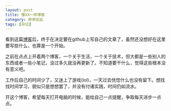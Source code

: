 ```yaml
---
layout: post
title: 像XX一样博客
category: 原来如此
tags: [杂记]
---
```


看到这篇[博客](http://tom.preston-werner.com/2008/11/17/blogging-like-a-hacker.html)后，终于在决定要在github上写自己的文章了，虽然还没想好在这里要写些什么，也算是一个开始。

之前在点点上开着两个博客，一个关于生活，一个关于技术，但大都是一些别人的东西或者一些小笔记，没过多久就没再更新了。不知道要干什么，觉得这些根本没有意义吧。

工作后自己的时间少了，又迷上了游戏(lol)，一天过去恍惚什么也没有留下。想找找时间学习，貌似只是想想罢了，并没有付诸实践，时间仍如流水。

开这个博客，希望每天打开电脑的时候，能给自己一点提醒，争取每天进步一点点。

